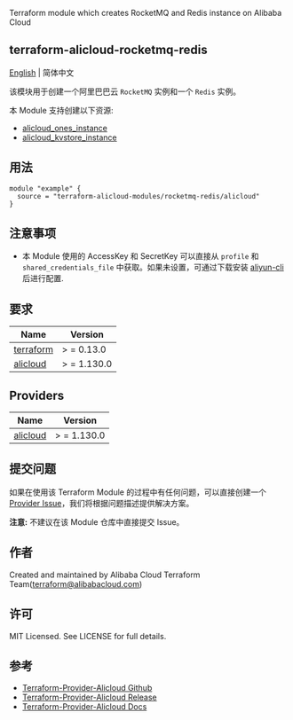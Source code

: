 Terraform module which creates RocketMQ and Redis instance on Alibaba Cloud

terraform-alicloud-rocketmq-redis
---

[English](README.md) | 简体中文

该模块用于创建一个阿里巴巴云 `RocketMQ` 实例和一个 `Redis` 实例。

本 Module 支持创建以下资源:

* [alicloud_ones_instance](https://registry.terraform.io/providers/aliyun/alicloud/latest/docs/resources/ons_instance)
* [alicloud_kvstore_instance](https://registry.terraform.io/providers/aliyun/alicloud/latest/docs/resources/kvstore_instance)

## 用法

```hcl
module "example" {
  source = "terraform-alicloud-modules/rocketmq-redis/alicloud"
}
```

## 注意事项

* 本 Module 使用的 AccessKey 和 SecretKey 可以直接从 `profile` 和 `shared_credentials_file`
  中获取。如果未设置，可通过下载安装 [aliyun-cli](https://github.com/aliyun/aliyun-cli#installation) 后进行配置.

## 要求

| Name | Version |
|------|---------|
| <a name="requirement_terraform"></a> [terraform](#requirement\_terraform) | > = 0.13.0 |
| <a name="requirement_alicloud"></a> [alicloud](#requirement\_alicloud) | > = 1.130.0 |

## Providers

| Name | Version |
|------|---------|
| <a name="provider_alicloud"></a> [alicloud](#provider\_alicloud) | > = 1.130.0 |

## 提交问题

如果在使用该 Terraform Module
的过程中有任何问题，可以直接创建一个 [Provider Issue](https://github.com/aliyun/terraform-provider-alicloud/issues/new)，我们将根据问题描述提供解决方案。

**注意:** 不建议在该 Module 仓库中直接提交 Issue。

## 作者

Created and maintained by Alibaba Cloud Terraform Team(terraform@alibabacloud.com)

## 许可

MIT Licensed. See LICENSE for full details.

## 参考

* [Terraform-Provider-Alicloud Github](https://github.com/aliyun/terraform-provider-alicloud)
* [Terraform-Provider-Alicloud Release](https://releases.hashicorp.com/terraform-provider-alicloud/)
* [Terraform-Provider-Alicloud Docs](https://registry.terraform.io/providers/aliyun/alicloud/latest/docs)